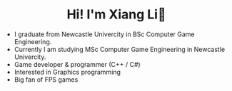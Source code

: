 <h1 align="center">Hi! I'm Xiang Li👋</h1>

- I graduate from Newcastle Univercity in BSc Computer Game Engineering.
- Currently I am studying MSc Computer Game Engineering in Newcastle Univercity.
- Game developer & programmer (C++ / C#)
- Interested in Graphics programming
- Big fan of FPS games
